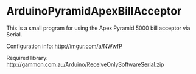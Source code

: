 # ArduinoPyramidApexBillAcceptor

This is a small program for using the Apex Pyramid 5000 bill acceptor via Serial.

Configuration info: http://imgur.com/a/NWwfP

Required library: http://gammon.com.au/Arduino/ReceiveOnlySoftwareSerial.zip
